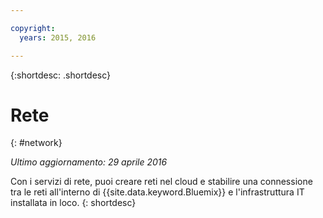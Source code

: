 ```yaml
---

copyright:
  years: 2015, 2016

---
```


{:shortdesc: .shortdesc} 

# Rete
{: #network}

*Ultimo aggiornamento: 29 aprile 2016*

Con i servizi di rete, puoi creare reti nel cloud e stabilire una connessione tra le reti all'interno di {{site.data.keyword.Bluemix}} e l'infrastruttura IT installata in loco.
{: shortdesc}

